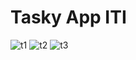 # Tasky App ITI


![t1](https://github.com/user-attachments/assets/8deb0090-fd44-48f2-aad2-06bfd1520f31)
![t2](https://github.com/user-attachments/assets/f3971975-2794-43e6-9a52-10a5bda86f31)
![t3](https://github.com/user-attachments/assets/1b1dc6d0-bbd6-4a0b-8135-1f6f96e2b337)
